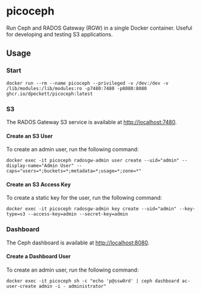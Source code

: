 # picoceph

Run Ceph and RADOS Gateway (RGW) in a single Docker container. Useful for developing and testing S3 applications.

## Usage

### Start

```shell
docker run --rm --name picoceph --privileged -v /dev:/dev -v /lib/modules:/lib/modules:ro -p7480:7480 -p8080:8080 ghcr.io/dpeckett/picoceph:latest
```

### S3

The RADOS Gateway S3 service is available at [http://localhost:7480](http://localhost:7480).

#### Create an S3 User

To create an admin user, run the following command:

```shell
docker exec -it picoceph radosgw-admin user create --uid="admin" --display-name="Admin User" --caps="users=*;buckets=*;metadata=*;usage=*;zone=*"
```

#### Create an S3 Access Key

To create a static key for the user, run the following command:

```shell
docker exec -it picoceph radosgw-admin key create --uid="admin" --key-type=s3 --access-key=admin --secret-key=admin
```

### Dashboard

The Ceph dashboard is available at [http://localhost:8080](http://localhost:8080).

#### Create a Dashboard User

To create an admin user, run the following command:

```shell
docker exec -it picoceph sh -c "echo 'p@ssw0rd' | ceph dashboard ac-user-create admin -i - administrator"
```